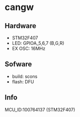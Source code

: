 # cangw

## Hardware
- STM32F407
- LED: GPIOA_5,6,7 (B,G,R)
- EX OSC: 16MHz

## Sofware
- build: scons
- flash: DFU

## Info
MCU_ID:100764137 (STM32F407)
